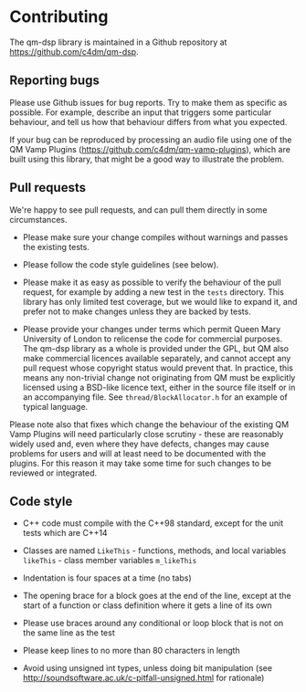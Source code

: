 
Contributing
============

The qm-dsp library is maintained in a Github repository at
https://github.com/c4dm/qm-dsp.


Reporting bugs
--------------

Please use Github issues for bug reports. Try to make them as specific
as possible. For example, describe an input that triggers some
particular behaviour, and tell us how that behaviour differs from what
you expected.

If your bug can be reproduced by processing an audio file using one of
the QM Vamp Plugins (https://github.com/c4dm/qm-vamp-plugins), which
are built using this library, that might be a good way to illustrate
the problem.


Pull requests
-------------

We're happy to see pull requests, and can pull them directly in some
circumstances.

 * Please make sure your change compiles without warnings and passes
   the existing tests.

 * Please follow the code style guidelines (see below).

 * Please make it as easy as possible to verify the behaviour of the
   pull request, for example by adding a new test in the `tests`
   directory. This library has only limited test coverage, but we
   would like to expand it, and prefer not to make changes unless they
   are backed by tests.

 * Please provide your changes under terms which permit Queen Mary
   University of London to relicense the code for commercial
   purposes. The qm-dsp library as a whole is provided under the GPL,
   but QM also make commercial licences available separately, and
   cannot accept any pull request whose copyright status would prevent
   that. In practice, this means any non-trivial change not
   originating from QM must be explicitly licensed using a BSD-like
   licence text, either in the source file itself or in an
   accompanying file. See `thread/BlockAllocator.h` for an example of
   typical language.

Please note also that fixes which change the behaviour of the existing
QM Vamp Plugins will need particularly close scrutiny - these are
reasonably widely used and, even where they have defects, changes may
cause problems for users and will at least need to be documented with
the plugins. For this reason it may take some time for such changes to
be reviewed or integrated.


Code style
----------

 * C++ code must compile with the C++98 standard, except for the unit
   tests which are C++14

 * Classes are named `LikeThis` - functions, methods, and local
   variables `likeThis` - class member variables `m_likeThis`

 * Indentation is four spaces at a time (no tabs)

 * The opening brace for a block goes at the end of the line, except
   at the start of a function or class definition where it gets a line
   of its own

 * Please use braces around any conditional or loop block that is not
   on the same line as the test

 * Please keep lines to no more than 80 characters in length

 * Avoid using unsigned int types, unless doing bit manipulation (see
   http://soundsoftware.ac.uk/c-pitfall-unsigned.html for rationale)

